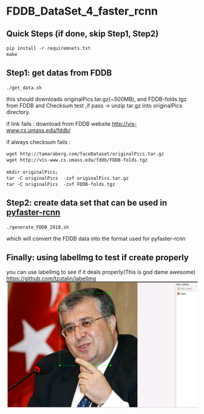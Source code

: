 # FDDB_DataSet_4_faster_rcnn


## Quick Steps (if done, skip Step1, Step2)
```
pip install -r requiremnets.txt
make
```

## Step1: get datas from FDDB
```
./get_data.sh
```
this should downloads originalPics.tar.gz(~500MB), and FDDB-folds.tgz from FDDB
and Checksum test ,if pass -> unzip tar.gz  into originalPics directory.

if link fails : download from  FDDB website 
http://vis-www.cs.umass.edu/fddb/


if always checksum fails :

```
wget http://tamaraberg.com/faceDataset/originalPics.tar.gz 
wget http://vis-www.cs.umass.edu/fddb/FDDB-folds.tgz

mkdir originalPics;
tar -C originalPics  -zxf originalPics.tar.gz
tar -C originalPics  -zxf FDDB-folds.tgz
```

## Step2: create data set that can be used in [pyfaster-rcnn](https://github.com/rbgirshick/py-faster-rcnn)
```
./generate_FDDB_2010.sh
```
which will convert the FDDB data into the format used for pyfaster-rcnn



## Finally: using labelImg to test if create properly
you can use labelImg to see if it deals properly(This is god dame awesome)
https://github.com/tzutalin/labelImg 
![alt tag](https://raw.githubusercontent.com/penolove/FDDB_DataSet_4_faster_rcnn/master/FDDB.png)


